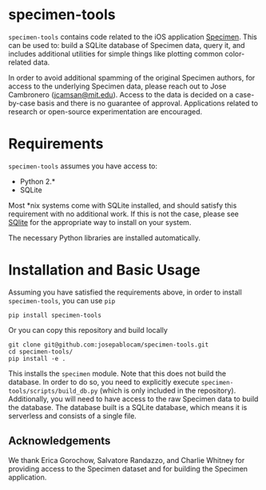 # specimen-tools

`specimen-tools` contains code related to the iOS application 
[Specimen](https://itunes.apple.com/us/app/specimen-a-game-about-color/).
This can be used to: build a SQLite database of Specimen data, query it, and
includes additional utilities for simple things like plotting common
color-related data.

In order to avoid additional spamming of the original Specimen authors, 
for access to the underlying Specimen data, please reach out to 
Jose Cambronero (jcamsan@mit.edu). Access to the data is decided on a
case-by-case basis and there is no guarantee of approval. Applications
related to research or open-source experimentation are encouraged.

# Requirements
`specimen-tools` assumes you have access to:

* Python 2.*
* SQLite

Most *nix systems come with SQLite installed, and should satisfy this
requirement with no additional work. If this is not the case, please
see [SQlite](https://sqlite.org/) for the appropriate way to install 
on your system.

The necessary Python libraries are installed automatically.


# Installation and Basic Usage
Assuming you have satisfied the requirements above,
in order to install `specimen-tools`, you can use `pip`

```
pip install specimen-tools
```

Or you can copy this repository and build locally

```
git clone git@github.com:josepablocam/specimen-tools.git
cd specimen-tools/
pip install -e .
```

This installs the `specimen` module. Note that this does not build
the database. In order to do so, you need to explicitly execute
`specimen-tools/scripts/build_db.py` (which is only included
in the repository). Additionally, you will need to have access
to the raw Specimen data to build the database. The database
built is a SQLite database, which means it is serverless and
consists of a single file.


## Acknowledgements
We thank Erica Gorochow, Salvatore Randazzo, and Charlie Whitney
for providing access to the Specimen dataset and for building
the Specimen application.
